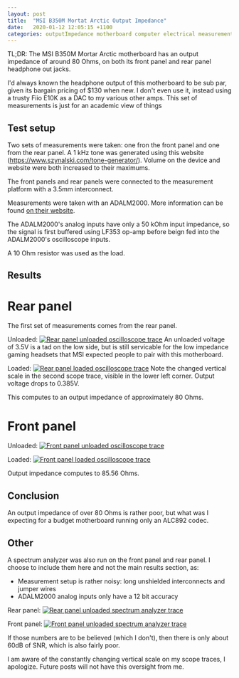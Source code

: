 ```yaml
---
layout: post
title:  "MSI B350M Mortat Arctic Output Impedance"
date:   2020-01-12 12:05:15 +1100
categories: outputImpedance motherboard computer electrical measurement
---
```

TL;DR: The MSI B350M Mortar Arctic motherboard has an output impedance of around 80 Ohms, on both its front panel and rear panel headphone out jacks.

I'd always known the headphone output of this motherboard to be sub par, given its bargain pricing of $130 when new. I don't even use it, instead using a trusty Fiio E10K as a DAC to my various other amps. This set of measurements is just for an academic view of things


## Test setup

Two sets of measurements were taken: one fron the front panel and one from the rear panel. A 1 kHz tone was generated using this website (https://www.szynalski.com/tone-generator/). Volume on the device and website were both increased to their maximums.

The front panels and rear panels were connected to the measurement platform with a 3.5mm interconnect.

Measurements were taken with an ADALM2000. More information can be found [on their website](https://www.analog.com/en/design-center/evaluation-hardware-and-software/evaluation-boards-kits/adalm2000.html#).

The ADALM2000's analog inputs have only a 50 kOhm input impedance, so the signal is first buffered using LF353 op-amp before beign fed into the ADALM2000's oscilloscope inputs.

A 10 Ohm resistor was used as the load.

## Results
# Rear panel
The first set of measurements comes from the rear panel.


Unloaded:
[![Rear panel unloaded oscilloscope trace]({{site.baseurl}}/images/2020-01-12-B350mMortarArcticOI/rearNoLoadBufferedScope.png)]({{site.baseurl}}/images/2020-01-12-B350mMortarArcticOI/rearNoLoadBufferedScope.png)
An unloaded voltage of 3.5V is a tad on the low side, but is still servicable for the low impedance gaming headsets that MSI expected people to pair with this motherboard.

Loaded:
[![Rear panel loaded oscilloscope trace]({{site.baseurl}}/images/2020-01-12-B350mMortarArcticOI/rearLoadBufferedScope.png)]({{site.baseurl}}/images/2020-01-12-B350mMortarArcticOI/rearLoadBufferedScope.png)
Note the changed vertical scale in the second scope trace, visible in the lower left corner. Output voltage drops to 0.385V.

This computes to an output impedance of approximately 80 Ohms.

# Front panel

Unloaded:
[![Front panel unloaded oscilloscope trace]({{site.baseurl}}/images/2020-01-12-B350mMortarArcticOI/frontNoLoadBufferedScope.png)]({{site.baseurl}}/images/2020-01-12-B350mMortarArcticOI/frontNoLoadBufferedScope.png)

Loaded:
[![Front panel loaded oscilloscope trace]({{site.baseurl}}/images/2020-01-12-B350mMortarArcticOI/frontLoadBufferedScope.png)]({{site.baseurl}}/images/2020-01-12-B350mMortarArcticOI/frontLoadBufferedScope.png)

Output impedance computes to 85.56 Ohms.

## Conclusion

An output impedance of over 80 Ohms is rather poor, but what was I expecting for a budget motherboard running only an ALC892 codec.

## Other

A spectrum analyzer was also run on the front panel and rear panel. I choose to include them here and not the main results section, as:
- Measurement setup is rather noisy: long unshielded interconnects and jumper wires
- ADALM2000 analog inputs only have a 12 bit accuracy

Rear panel:
[![Rear panel unloaded spectrum analyzer trace]({{site.baseurl}}/images/2020-01-12-B350mMortarArcticOI/rearNoLoadBufferedSpectrum.png)]({{site.baseurl}}/images/2020-01-12-B350mMortarArcticOI/rearNoLoadBufferedSpectrum.png)

Front panel:
[![Front panel unloaded spectrum analyzer trace]({{site.baseurl}}/images/2020-01-12-B350mMortarArcticOI/frontNoLoadBufferedSpectrum.png)]({{site.baseurl}}/images/2020-01-12-B350mMortarArcticOI/frontNoLoadBufferedSpectrum.png)

If those numbers are to be believed (which I don't), then there is only about 60dB of SNR, which is also fairly poor.

I am aware of the constantly changing vertical scale on my scope traces, I apologize. Future posts will not have this oversight from me.